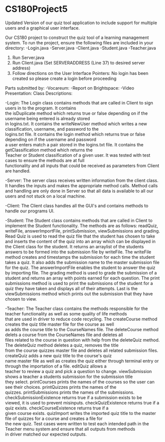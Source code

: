 # CS180Project5
Updated Version of our quiz tool application to include support for multiple users and a graphical user interface. 

Our CS180 project to construct the quiz tool of a learning management system.
To run the project, ensure the following files are included in your directory:
-Login.java
-Server.java
-Client.java
-Student.java
-Teacher.java
1. Run Server.java
2. Run Client.java (Set SERVERADDRESS (Line 37) to desired server address)
3. Follow directions on the User Interface
Pointers: No login has been created so please create a login before proceeding

Parts submitted by:
-Vocareum: 
-Report on Brightspace: 
-Video Presentation: 
Class Descriptions:


-Login: The Login class contains methods that are called in Client to sign users in to the program. It contains   
 the isDuplicate method which returns true or false depending on if the username being entered is already stored  
 in logins.txt. It contains the writeNewUser method which writes a new classification, username, and password to the  
 logins.txt file. It contains the login method which returns true or false depending on if the username and password  
 a user enters match a pair stored in the logins.txt file. It contains the getClassification method which returns the   
 Teacher or Student classification of a given user. It was tested with test cases to ensure the methods are at full  
 functionality and all inputs that could be received as parameters from Client are handled. 
 
-Server: The server class receives written information from the client class. It handles the inputs and makes the appropriate method calls. Method calls and handling
 are only done in Server so that all data is available to all our users and not stuck on a local machine. 

-Client: The Client class handles all the GUI's and contains methods to handle our programs UI. 
   
-Student: The Student class contains methods that are called in Client to implement the Student functionality. The methods are as follows: readQuiz, writeFile,
answerImportFile, printSubmission, viewSubmissions and grading. Read Quiz is used to read the quiz file that the student has chosen to take and inserts the content
of the quiz into an array which can be displayed in the Client class for the student. It returns an arraylist of the students answers to be formed into
the submission file by writeFile. The writeFile method creates and timestamps the submission for each time the student takes a quiz. It also adds the submission
name to the master submission file for the quiz. The answerImportFile enables the student to answer the quiz by importing file. The grading method is used to grade
the submission of a student and returns an array with points earned for each question. The print submissions method is used to print the submissions of the student
for a quiz they have taken and displays all of their attempts. Last is the viewSubmissions method which prints out the submission that they have chosen to view.
   
-Teacher: The Teacher class contains the methods responsible for the teacher functionality as well as some quality of life methods  
 that are used in driver to reduce code recycling. The createCourse method creates the quiz title master file for the course as well  
 as adds the course title to the CourseNames file. The deleteCourse method delets a course from the CourseNames file and deletes all   
 files related to the course in question with help from the deleteQuiz method. The deleteQuiz method deletes a quiz, removes the title  
 from the course quizzes master file and deletes all related submission files. createQuiz adds a new quiz title to the course's quiz   
 name master file as well as creates the quiz either through terminal entry or through the importation of a file. editQuiz allows a  
 teacher to review a quiz and pick a question to change. viewSubmission shows a teacher a students submission for the submission title  
 they select. printCourses prints the names of the courses so the user can see their choices. printQuizzes prints the names of the   
 quizzes. printSubmissions prints the names of the submissions. checkSubmissionExistence returns true if a submission exists to be  
 viewed, it is used to prevent misinputs. checkQuizExistence returns true if a quiz exists. checkCourseExistence returns true if a  
 given course exists. quizImport writes the imported quiz title to the master file of quizzes for a course and creates a file for   
 the new quiz. Test cases were written to test each intended path in the Teacher menu system and ensure that all outputs from methods  
 in driver matched our expected outputs.  
